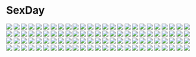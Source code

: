 # SexDay
![](https://konachan.com/image/328e03d63a4021a228bf3d6f9d70d847/Konachan.com%20-%2010462%20tagme.jpg)
![](https://konachan.com/image/881cdb440ca6b45f5995b1113b96f445/Konachan.com%20-%20306386%202girls%20flowers%20kyjsogom%20lily_bloomerchen%20loli%20soul_worker%20stella_unibell.jpg)
![](https://konachan.com/image/5d433e41a4665a67b7853ea18c7ddd61/Konachan.com%20-%20220443%20blonde_hair%20choker%20dress%20elbow_gloves%20fate_grand_order%20fate_%28series%29%20gloves%20jyura%20saber%20saber_alter%20short_hair%20thighhighs%20yellow_eyes.jpg)
![](https://konachan.com/image/24c89f7c6825a132a425e14893b4e05a/Konachan.com%20-%20233164%20armor%20bodysuit%20breasts%20fate_grand_order%20fate_%28series%29%20gloves%20headdress%20kause%20logo%20long_hair%20purple_hair%20red_eyes%20skintight%20spear%20weapon.jpg)
![](https://konachan.com/image/23a79564ee8bd0d077d7acce019260a2/Konachan.com%20-%20277405%202girls%20animal%20bird%20blue_eyes%20blue_hair%20choker%20doremy_sweet%20kishin_sagume%20red_eyes%20touhou%20wings%20yasato.jpg)
![](https://konachan.com/jpeg/a8e6573a7bb49ed132815c32a899160e/Konachan.com%20-%20110295%20bed%20blonde_hair%20bondage%20breasts%20censored%20game_cg%20green_eyes%20kanemoto_akari%20kobuichi%20nipples%20noble_works%20penis%20pussy%20pussy_juice%20sex%20yuzusoft.jpg)
![](https://konachan.com/image/8883bb7b17e2d708aa1fd533cd91f983/Konachan.com%20-%20178794%20blue_hair%20ene_%28kagerou_project%29%20headphones%20hukkyunzzz%20kagerou_project%20red_eyes%20skirt%20sword%20twintails%20weapon.jpg)
![](https://konachan.com/jpeg/ee6f30986e0ba06827c94735a168373b/Konachan.com%20-%20183341%20blue_eyes%20bow%20endless_dungeon%20game_cg%20headband%20kinta_%28distortion%29%20kneehighs%20long_hair%20panties%20red_hair%20rosebleu%20underwear%20von_therme.jpg)
![](https://konachan.com/jpeg/63861ca7c02b8657963816312e812996/Konachan.com%20-%20165449%20bikini%20book%20breasts%20escu%3Ade%20kanojo_wa_sora_ni_inoranai_-quantum_girlfriend-%20long_hair%20navel%20satofuji_masato%20swimsuit.jpg)
![](https://konachan.com/image/ed5eea42f58d972f00c976d536017d64/Konachan.com%20-%20204780%20animal_ears%20bikini%20breasts%20catgirl%20long_hair%20original%20pink_hair%20shia_flatpaddy%20swimsuit%20syroh%20yellow_eyes.jpg)
![](https://konachan.com/jpeg/67bc12d0650db9e30fa92b5b3ddb39ab/Konachan.com%20-%20209246%20beach%20bikini%20blue_eyes%20brown_hair%20cropped%20nababa%20navel%20panties%20short_hair%20striped_panties%20summer%20sunglasses%20swimsuit%20underwear.jpg)
![](https://konachan.com/jpeg/8c08f3fc19981e27d76552fec7fe95ff/Konachan.com%20-%20254111%202girls%20azur_lane%20bikini%20black_hair%20blush%20bow%20breasts%20choker%20foxgirl%20hug%20long_hair%20nipples%20orange_eyes%20papino%20ponytail%20swimsuit%20tan_lines%20water%20wet.jpg)
![](https://konachan.com/jpeg/55ead06dd0ea69cca0765a342bdc5a4c/Konachan.com%20-%20128759%20black_hair%20breasts%20fingering%20game_cg%20giga%20hotchkiss%20marui%20masturbation%20nipples%20panties%20school_uniform%20sumiyoshi_nana%20underwear.jpg)
![](https://konachan.com/image/f7dfaf65d48a2241581eada2ac8dfefb/Konachan.com%20-%2068459%20long_hair%20school_uniform%20suzumiya_haruhi%20suzumiya_haruhi_no_yuutsu.jpg)
![](https://konachan.com/image/e26d971072c18db087b84c3e18abebe2/Konachan.com%20-%20253275%20ass%20barefoot%20baretto%20bikini%20black_hair%20blush%20breasts%20brown_eyes%20catgirl%20clouds%20long_hair%20sideboob%20signed%20sky%20swimsuit%20tail%20umbrella%20water%20wet.jpg)
![](https://konachan.com/image/3a4ed4af79b15e382a1d5f8d4b26ffc7/Konachan.com%20-%20227185%20blush%20breasts%20brown_hair%20censored%20green_eyes%20long_hair%20mizushina_minato%20navel%20nipples%20nude%20original%20penis%20ponytail%20pussy%20sex%20spread_legs.jpg)
![](https://konachan.com/jpeg/b0cd0b74784daa212eb996e6a1a5de74/Konachan.com%20-%20281520%20dark%20green%20mocha_%28cotton%29%20nobody%20original%20ruins%20scenic%20shade%20signed%20stairs%20tree.jpg)
![](https://konachan.com/image/1512c9d81d99097fd43dcbd806846ef9/Konachan.com%20-%2020037%20car%20initial_d%20white.jpg)
![](https://konachan.com/image/79275ea6da34ea0d3733e403ff343b57/Konachan.com%20-%20298797%20black_hair%20brown_eyes%20flowers%20foo_midori%20gray%20loli%20long_hair%20original%20realistic%20signed%20twintails.jpg)
![](https://konachan.com/image/f0dffb37c33cff9745ff1b251df04a65/Konachan.com%20-%2076928%20hatsune_miku%20twintails%20vocaloid.jpg)
![](https://konachan.com/image/2f69af3471e02e0a04717074ea13249a/Konachan.com%20-%20243851%20animal_ears%20ass%20boots%20breasts%20dark%20elbow_gloves%20fire%20gloves%20long_hair%20orange_hair%20panties%20sideboob%20skirt%20suguru_tenkyoh%20underwear%20yellow_eyes.jpg)
![](https://konachan.com/jpeg/57597b096bffd4a2d941cbff46d9bd84/Konachan.com%20-%20220114%20bondage%20boots%20breasts%20cameltoe%20con_su%20eyepatch%20game_cg%20headdress%20nipples%20nitroplus%20nurse%20red_eyes%20shackles%20short_hair%20thighhighs%20white_hair.jpg)
![](https://konachan.com/image/9d41074dea6398d1eddad506a09093f9/Konachan.com%20-%2075258%20blue_eyes%20blush%20cropped%20food%20headphones%20long_hair%20pink_eyes%20pink_hair%20pocky%20scan%20tsukigami_runa.jpg)
![](https://konachan.com/image/7969494e7a2ab01011c42019256335ef/Konachan.com%20-%20181603%20gloves%20hat%20original%20red_hair%20short_hair%20tagme_%28artist%29%20thighhighs%20tie.jpg)
![](https://konachan.com/image/2d388846b8392ad61e9a487c8bc7d921/Konachan.com%20-%2040651%20black%20touhou%20yakumo_yukari.jpg)
![](https://konachan.com/image/6d29a66f6fd0d155f52d73b217cf620c/Konachan.com%20-%2099564%20hatsune_miku%20vocaloid.jpg)
![](https://konachan.com/image/563fbf020b86f33a5e8e3e02084f67b0/Konachan.com%20-%2084763%20halloween%20hatsune_miku%20horns%20pointed_ears%20tama_%28songe%29%20vocaloid.jpg)
![](https://konachan.com/image/e722f20618a6f1895a5e0f8a4169079a/Konachan.com%20-%2057537%20shining_wind%20tagme%20taka_tony%20touka_kureha.jpg)
![](https://konachan.com/jpeg/e115962d4cd4a5bcbc3414617ff703ec/Konachan.com%20-%20153207%20animal_ears%20breasts%20cleavage%20fang%20foxgirl%20niiya%20no_bra%20open_shirt%20original%20tail%20thighhighs%20white_hair%20yellow_eyes.jpg)
![](https://konachan.com/jpeg/b91345932c3c85bc0d8c606d442e6ff9/Konachan.com%20-%20210161%20black_hair%20game_cg%20hirakase_mitsuke%20long_hair%20psycho_logic_love_comedy%20red_eyes%20ribbons%20skirt%20suzune_rena%20thighhighs%20twintails%20wings%20zettai_ryouiki.jpg)
![](https://konachan.com/image/31ad94ae08632d02fe69a1b1fab65c0b/Konachan.com%20-%20142238%20bicolored_eyes%20blonde_hair%20blush%20boots%20cameltoe%20hoodie%20miyama-zero%20oda_nobuna_no_yabou%20panties%20sword%20twintails%20underwear%20weapon%20white.jpg)
![](https://konachan.com/image/96717191069a44c8736300160402e671/Konachan.com%20-%2023297%20animal%20asakura_nemu%20bikini%20cat%20da_capo%20mizukoshi_mako%20mizukoshi_moe%20scan%20shirakawa_kotori%20swimsuit%20yoshino_sakura.jpg)
![](https://konachan.com/image/9bcf2f2dc655e666b678476bd3b14c14/Konachan.com%20-%20117918%20blonde_hair%20breasts%20collar%20flowers%20headband%20long_hair%20misaki_kurehito%20original%20petals%20red_eyes%20vector%20water%20wings.jpg)
![](https://konachan.com/jpeg/98bfe569a2b4208e4dcce34e52f38c01/Konachan.com%20-%2080556%20brown_hair%20chibi%20headphones%20meiko%20sakine_meiko%20short_hair%20skirt%20vocaloid.jpg)
![](https://konachan.com/image/1c0415e149fe5b88863192ca6c35673c/Konachan.com%20-%207043%20gagraphic%20kanai_ryo%20logo%20swimsuit%20watermark.jpg)
![](https://konachan.com/image/7899420863aa8941a4c5992910e00de8/Konachan.com%20-%20159556%20animal%20bird%20blonde_hair%20brown_eyes%20brown_hair%20clouds%20dress%20green_eyes%20hat%20nanashi_%28eog%29%20original%20sky%20tree.jpg)
![](https://konachan.com/image/f942e478618f1bc5e43cab7f50963a89/Konachan.com%20-%20155240%20animal%20cat%20clouds%20hat%20kurohal%20moon%20original%20school_uniform%20sky%20stars.jpg)
![](https://konachan.com/jpeg/d186d6c2a9412b1f4473bf92273e37e5/Konachan.com%20-%20257934%20blush%20breasts%20censored%20game_cg%20nipples%20no_bra%20open_shirt%20orange_hair%20panties%20pantyhose%20ponytail%20pussy%20shirt%20short_hair%20skirt%20tears%20underwear%20youta.jpg)
![](https://konachan.com/jpeg/d9425ca278e5f31e88df06b8c9fafdc0/Konachan.com%20-%20195075%20abazu-red%20blonde_hair%20blue_eyes%20clouds%20dragon%20dress%20grass%20hat%20long_hair%20male%20original%20pixiv_fantasia%20short_hair%20sky.jpg)
![](https://konachan.com/image/2ef6a5b6cf9f0bdf7fbcf877211b368c/Konachan.com%20-%209209%20mahou_shoujo_lyrical_nanoha%20mahou_shoujo_lyrical_nanoha_a%27s%20vita.jpg)
![](https://konachan.com/image/ab387e78bb562505c27e71fa3c61f928/Konachan.com%20-%207154%20gagraphic%20logo%20senno_aki%20vampire%20watermark.jpg)
![](https://konachan.com/jpeg/b346b78e2734bdc8e004ccdff3622de8/Konachan.com%20-%20203836%202girls%20blue_eyes%20blush%20bow%20breasts%20catgirl%20cum%20fingering%20game_cg%20garter%20headdress%20long_hair%20navel%20nekopara%20nipples%20no_bra%20panties%20sayori%20yuri.jpg)
![](https://konachan.com/image/ac23dafe787e8c1ec4ec729eb22f1d2b/Konachan.com%20-%2044639%20shakugan_no_shana%20shana.jpg)
![](https://konachan.com/jpeg/465ab79cd87f0efd6718de9daae0adc8/Konachan.com%20-%20176329%20anus%20bed%20bell%20blonde_hair%20blue_eyes%20blush%20breasts%20game_cg%20hulotte%20long_hair%20navel%20nipples%20open_shirt%20pussy%20thighhighs%20uncensored%20underwear.jpg)
![](https://konachan.com/jpeg/f828755ed3165fdb2e00bfc5802762ba/Konachan.com%20-%2075585%20akiyama_mio%20black_hair%20blonde_hair%20blue_eyes%20blue_hair%20brown_eyes%20brown_hair%20food%20fruit%20gloves%20group%20hat%20k-on%21%20long_hair%20short_hair%20strawberry.jpg)
![](https://konachan.com/image/212c0b4c3f34a5570b3575fc9150f8e5/Konachan.com%20-%209946%20bikini%20breasts%20cleavage%20fumio%20glasses%20green_hair%20konishi_tamako%20sakura_chika%20school_swimsuit%20setouchi_aoi%20sorauta%20swimsuit.jpg)
![](https://konachan.com/image/70d14e2722c48f010f9cf57040d44ca5/Konachan.com%20-%2068495%202girls%20black_rock_shooter%20katana%20kuroi_mato%20scythe%20signed%20sword%20takanashi_yomi%20watermark%20weapon.jpg)
![](https://konachan.com/image/01edef114b858d120577d3dd5ce25176/Konachan.com%20-%20244148%202girls%20ana_%28overwatch%29%20jpeg_artifacts%20logo%20overwatch%20pharah_%28overwatch%29%20watermark%20wlop.jpg)
![](https://konachan.com/jpeg/82b98ff5c666ee310947c8c0a61069cf/Konachan.com%20-%20205568%20ass%20bikini%20blue_eyes%20breasts%20brown_eyes%20brown_hair%20cleavage%20drink%20flowers%20gray_hair%20green_eyes%20long_hair%20navel%20original%20shorts%20swimsuit%20wink%20wristwear.jpg)
![](https://konachan.com/image/beb7a4f47ef13f0fb3d50b4e1df04d37/Konachan.com%20-%2054318%20chaos%3Bhead%20scan%20tagme.jpg)
![](https://konachan.com/image/268502b623d2f13797df99ee50e7d025/Konachan.com%20-%2098512%20fujiwara_no_mokou%20gray_hair%20long_hair%20moon%20red_eyes%20sare%20touhou.jpg)
![](https://konachan.com/image/f24a10da8f082144b280b63d095cf0ca/Konachan.com%20-%20139669%20animal_ears%20censored%20escu%3Ade%20game_cg%20gurenka%20kuon_%28gurenka%29%20long_hair%20penis%20pussy%20pussy_juice%20red_hair%20sex.jpg)
![](https://konachan.com/image/596fe9809271f74c1a1ef587bf015e37/Konachan.com%20-%20255903%20blonde_hair%20blush%20breasts%20gloves%20imachireki%20long_hair%20nipples%20no_bra%20panties%20pussy_juice%20shirt_lift%20skirt%20thighhighs%20underwear%20yellow_eyes.jpg)
![](https://konachan.com/image/d78794a4da1c87015e2a02c2cb19f324/Konachan.com%20-%2066680%202girls%20blonde_hair%20blue_hair%20flandre_scarlet%20hat%20mirror%20red_eyes%20reflection%20remilia_scarlet%20short_hair%20touhou%20yukicha.jpg)
![](https://konachan.com/image/f7700bdca1448f068af4b93bcef88ce9/Konachan.com%20-%20157011%20ryuusei_kiseki%20unisonshift.jpg)
![](https://konachan.com/image/b38d46292a84afa59056c71ee279a787/Konachan.com%20-%20179308%2000111%20blonde_hair%20brown_hair%20dress%20drink%20flowers%20food%20group%20long_hair%20male%20original%20petals%20short_hair%20suit.jpg)
![](https://konachan.com/jpeg/965caad0be293fe9c7fb92f322876226/Konachan.com%20-%20176615%20blue_hair%20breasts%20catgirl%20censored%20cum%20cygnus%20game_cg%20headband%20navel%20nipples%20nude%20panties%20penis%20pussy%20red_eyes%20sex%20underwear%20vibrator%20whirlpool.jpg)
![](https://konachan.com/image/1dc58775ab449cfeb57a239ec31a0008/Konachan.com%20-%20166133%20anthropomorphism%20black_eyes%20brown_hair%20drink%20food%20headband%20japanese_clothes%20karamoneeze%20kongou_%28kancolle%29%20long_hair%20miko%20skirt%20thighhighs.jpg)
![](https://konachan.com/image/c25b4397bd0f4047ff18009255920e10/Konachan.com%20-%2027951%20hanachirasu%20ishima_kaigen%20nitroplus.jpg)
![](https://konachan.com/jpeg/04faedb128994ac61d8df5708c447acb/Konachan.com%20-%20160300%20armor%20ganesagi%20original%20red_eyes%20white_hair.jpg)
![](https://konachan.com/jpeg/5fad498fa7d21dd1a106e3f23cc3b94d/Konachan.com%20-%20292745%20blonde_hair%20blue_eyes%20blush%20bra%20braids%20breasts%20cleavage%20hms_warspite_%28kancolle%29%20kantai_collection%20long_hair%20panties%20sakiyamama%20signed%20underwear%20white.jpg)
![](https://konachan.com/image/81eed2306a36e52deef8e59cfcf856e9/Konachan.com%20-%20205898%202girls%20animal_ears%20hc%20jpeg_artifacts%20long_hair%20original%20pixiv_fantasia%20short_hair%20skirt%20thighhighs.jpg)
![](https://konachan.com/image/738af1f1f37038d24695711980645462/Konachan.com%20-%20284808%20akitaka_akita%20animal%20bird%20clouds%20dark%20iriya_kana%20navel%20red_eyes%20school_uniform%20short_hair%20skirt%20skirt_lift%20sky%20sunset%20white_hair%20wristwear.jpg)
![](https://konachan.com/image/be6480c85af47b498250f7d0588e4363/Konachan.com%20-%2077609%20brown_eyes%20brown_hair%20crossover%20glasses%20gloves%20green_eyes%20group%20hoodie%20kobato%20long_hair%20male%20mokona%20pink_hair%20ponytail%20scan%20short_hair%20syaoran.jpg)
![](https://konachan.com/image/ad0acba0ee124e365a664f0725007733/Konachan.com%20-%20226701%20aqua_eyes%20armor%20blonde_hair%20clouds%20dress%20fate_grand_order%20fate_%28series%29%20gloves%20grass%20mizu_%28dl7613%29%20night%20saber%20sky%20stars%20sword%20weapon.jpg)
![](https://konachan.com/image/c33f3b9dc60f7e29ff828fb8f5189170/Konachan.com%20-%2081783%20hatsune_miku%20long_hair%20microphone%20moon%20pikazo%20twintails%20vocaloid.jpg)
![](https://konachan.com/jpeg/86576cc1f106eeee5a42eefb72700b2b/Konachan.com%20-%20116064%202girls%20glasses%20kantoku%20kogamura_uril%20sasao_mazel%20scan%20school_uniform%20shinkyoku_soukai_polyphonica%20shinkyoku_soukai_polyphonica_aphonic_songbird.jpg)
![](https://konachan.com/jpeg/c81201810f32215844285670f04f8d12/Konachan.com%20-%20298886%202girls%20anthropomorphism%20barefoot%20bath%20bathtub%20crossover%20girls_frontline%20kantai_collection%20kinhasu%20mutsu_%28kancolle%29%20necklace%20spread_legs%20swimsuit.jpg)
![](https://konachan.com/image/95c1bc93333c1219ddd2eb518edcc9a8/Konachan.com%20-%20120870%20blindfold%20bondage%20candy%20flat_chest%20frederica_bernkastel%20furudo_erika%20gag%20gahaku%20lambdadelta%20loli%20nipples%20school_swimsuit%20socks%20swimsuit%20tail%20yuri.jpg)
![](https://konachan.com/image/7eb1b127c9e3ccfee077d9e71a0bd6b6/Konachan.com%20-%20262400%20aqua_eyes%20azur_lane%20blush%20bow%20breasts%20bubbles%20flowers%20garter_belt%20gloves%20hat%20long_hair%20nardack%20nopan%20stockings%20thighhighs%20underwater%20water%20white_hair.jpg)
![](https://konachan.com/image/644fe2ff1b6721e64c1113f4db564985/Konachan.com%20-%2037039%20ai_yori_aoshi.jpg)
![](https://konachan.com/image/fa533cc05f0178e11095286eaa471a95/Konachan.com%20-%206107%20hellsing%20integra_wingates_hellsing.jpg)
![](https://konachan.com/jpeg/446bfb865521f9a15d0a3be5fd0a9bf1/Konachan.com%20-%20277959%20ass%20blindfold%20clouds%20feathers%20gloves%20gray_hair%20headband%20huykho192%20katana%20leotard%20nier%20realistic%20skirt%20sky%20sword%20tree%20upskirt%20watermark%20weapon.jpg)
![](https://konachan.com/jpeg/aaec7a75bbd87784b775054cc155eefd/Konachan.com%20-%20203197%20bed%20blush%20bra%20breasts%20cleavage%20game_cg%20pantyhose%20purple_eyes%20purple_hair%20ribbons%20tomariyama_fumi%20twintails%20ueda_ryou%20underwear.jpg)
![](https://konachan.com/jpeg/db3651fd528002ecf1b697f0550dd742/Konachan.com%20-%20192339%20bikini%20breasts%20cameltoe%20choker%20cleavage%20dark_skin%20gray_hair%20long_hair%20navel%20original%20red_eyes%20swimsuit%20white%20yuzu_modoki.jpg)
![](https://konachan.com/image/76f75bcefe90f70e8f1acb2ddc1e329b/Konachan.com%20-%20135153%20agent_%28ikuoikuo%29%20beach%20blonde_hair%20blue_eyes%20original%20school_swimsuit%20short_hair%20swimsuit%20water%20wet.jpg)
![](https://konachan.com/jpeg/529c5027ecd61068e62362a7fb82c28f/Konachan.com%20-%20206475%20bow%20brown_hair%20dress%20flowers%20hitsukuya%20love_live%21_school_idol_project%20minami_kotori%20rose%20white%20yellow_eyes.jpg)
![](https://konachan.com/image/cead748a97f1b071a61db5f9e5ab8060/Konachan.com%20-%20105015%20blue_eyes%20kagamine_rin%20vocaloid.jpg)
![](https://konachan.com/image/a5406e9dafd9cc30767bf2c44a6e43ba/Konachan.com%20-%2082421%20inami_mahiru%20taneshima_popura%20working%21%21%20yamada_aoi.jpg)
![](https://konachan.com/jpeg/5044100a37748995fe76226f640fea4c/Konachan.com%20-%20175623%20blonde_hair%20blue_eyes%20braids%20combat_vehicle%20gun%20hat%20military%20original%20themare%20uniform%20weapon.jpg)
![](https://konachan.com/jpeg/3cfbbfd0336854434cbd8d815f20e50f/Konachan.com%20-%20276234%20anthropomorphism%20blue_eyes%20bow%20brown_hair%20dress%20glowworm_%28zhanjian_shaonu%29%20kneehighs%20long_hair%20ribbons%20twintails%20yi_yu%20zhanjian_shaonu.jpg)
![](https://konachan.com/image/98b253be9588f44d941d33591f451ce9/Konachan.com%20-%20258608%202girls%20aliasing%20no-kan%20touhou%20yorigami_joon%20yorigami_shion.jpg)
![](https://konachan.com/image/2671f23489b4e87d79b655a1c2be7b40/Konachan.com%20-%2045127%20macross%20macross_frontier%20ranka_lee%20sheryl_nome%20sky.jpg)
![](https://konachan.com/image/e2c9311f43dcf9683c43f7f03b902abb/Konachan.com%20-%20282750%20barefoot%20brown_eyes%20brown_hair%20cage%20cait%20dress%20long_hair%20navel%20pointed_ears%20ribbons%20rope%20sword_art_online%20yuuki_asuna.jpg)
![](https://konachan.com/jpeg/92d005f83630cb8d20bac660c21dcd33/Konachan.com%20-%20107762%20kagamine_rin%20vocaloid.jpg)
![](https://konachan.com/image/dbdccaf6973f0fb4d2ffa01afa74c17e/Konachan.com%20-%2027393%20azumanga_daioh%20chiyo_father%20kagura%20kasuga_ayumu%20mihama_chiyo%20tadakichi%20takino_tomo.jpg)
![](https://konachan.com/image/ddb464f69d9ec6c08747826e672e7656/Konachan.com%20-%20117248%20dress%20flandre_scarlet%20hat%20hong_meiling%20ichihina%20izayoi_sakuya%20maid%20red_eyes%20remilia_scarlet%20touhou%20vampire%20wings.jpg)
![](https://konachan.com/jpeg/989c0bd4107f43eeda0c8b6b04a6d739/Konachan.com%20-%20271492%20aqua_eyes%20aqua_hair%20blush%20bra%20breasts%20censored%20cum%20dress%20garter_belt%20headdress%20maid%20nipples%20nopan%20penis%20pussy%20ribbons%20sex%20short_hair%20tears%20underwear.jpg)
![](https://konachan.com/jpeg/c94ba5b6a016530f735fcb7969330c78/Konachan.com%20-%20261986%20blue_eyes%20bow%20breasts%20brown_hair%20cleavage%20close%20denchu_%28kazudentyu%29%20koizumi_hanayo%20pantyhose%20school_uniform%20short_hair%20skirt.jpg)
![](https://konachan.com/jpeg/efd48ffc1623d414a94281a59232b5c5/Konachan.com%20-%20176257%20aixioo%20black_hair%20breasts%20long_hair%20navel%20nipples%20nude%20original%20pink_eyes%20ponytail%20pussy%20white.jpg)
![](https://konachan.com/jpeg/69bcdb0ce819ed1d7c91bd32c3f2956a/Konachan.com%20-%2027078%20clannad%20furukawa_nagisa%20transparent.jpg)
![](https://konachan.com/image/f83b1b22568a99caf78c17bcdf749834/Konachan.com%20-%20212683%20animal%20aoiakamaou%20bird%20black_hair%20blood%20flowers%20horns%20long_hair%20original%20petals%20red_eyes%20rose%20tattoo.jpg)
![](https://konachan.com/image/f00c3fb6f11721e94ba12b91344371aa/Konachan.com%20-%2063596%20favorite%20game_cg%20hoshizora_no_memoria%20tagme.jpg)
![](https://konachan.com/jpeg/4455d5181a2bcf31a81b1ca9ab47c0b2/Konachan.com%20-%20171998%20blonde_hair%20brown_hair%20dress%20green_hair%20group%20gumi%20hat%20hatsune_miku%20long_hair%20mashiro_aa%20necklace%20short_hair%20twintails%20vocaloid%20yellow_eyes.jpg)
![](https://konachan.com/jpeg/48a6b74a9c39fe1d0af6142656620a9f/Konachan.com%20-%20170153%20blonde_hair%20blue_eyes%20boots%20earmuffs%20green_eyes%20green_hair%20group%20gumi%20gumiya%20kagamine_len%20kagamine_rin%20male%20short_hair%20vocaloid%20watermark%20yui22.jpg)
![](https://konachan.com/jpeg/3f4cefbf2743eba684aba1d26b2f82d6/Konachan.com%20-%2068913%20food%20hiiragi_kagami%20lucky_star%20pocky%20takara_miyuki.jpg)
![](https://konachan.com/image/8a2e3dc2a2ca9fd342be7cb5c80ec53c/Konachan.com%20-%2038696%20tenmaso.jpg)
![](https://konachan.com/image/14866eea23d1db3eec2605f7542eb1d4/Konachan.com%20-%2078101%20animal_ears%20bell%20blue_hair%20bow%20catgirl%20clouds%20game_cg%20kiryuu_hina%20mikagami_mamizu%20miko%20multiple_tails%20neko_koi%20pink_eyes%20short_hair%20tail%20whirlpool.jpg)
![](https://konachan.com/image/2276fb30a053a05924678ab62f92ee9a/Konachan.com%20-%2025333%20ayase_fuuka%20azuma_kiyohiko%20koiwai_yotsuba%20white%20yotsubato%21.jpg)
![](https://konachan.com/image/3cfec41fd6e2ca72e570918ef9ec9780/Konachan.com%20-%20281673%20animal%20beach%20bird%20clouds%20kneehighs%20lighthouse%20original%20pochi_%28poti1990%29%20scenic%20school_uniform%20signed%20skirt%20sky%20tree%20twintails%20water.jpg)
